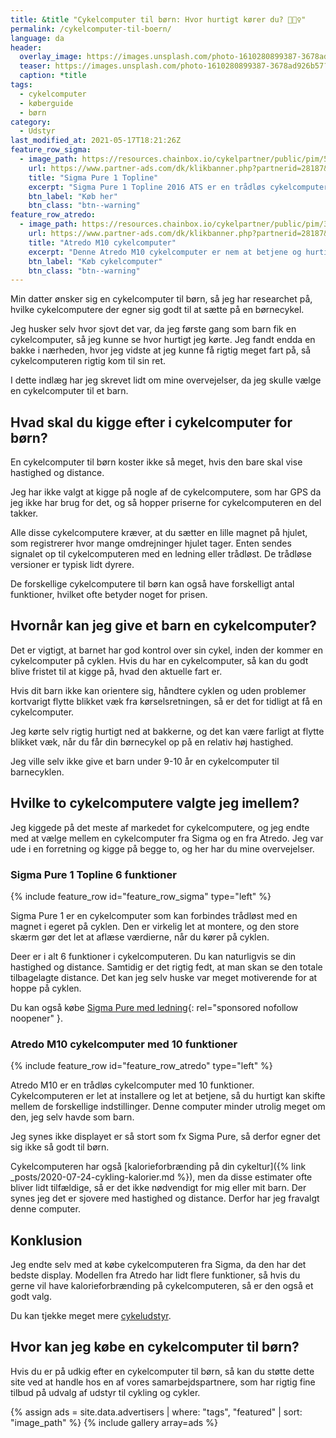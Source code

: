 ```yaml
---
title: &title "Cykelcomputer til børn: Hvor hurtigt kører du? 🚴🚴‍♀️"
permalink: /cykelcomputer-til-boern/
language: da
header:
  overlay_image: https://images.unsplash.com/photo-1610280899387-3678ad926b57?ixid=MnwxMjA3fDB8MHxwaG90by1wYWdlfHx8fGVufDB8fHx8&ixlib=rb-1.2.1&auto=format&fit=crop&w=1900&q=80
  teaser: https://images.unsplash.com/photo-1610280899387-3678ad926b57?ixid=MnwxMjA3fDB8MHxwaG90by1wYWdlfHx8fGVufDB8fHx8&ixlib=rb-1.2.1&auto=format&fit=crop&w=400&q=80
  caption: *title
tags:
  - cykelcomputer
  - køberguide
  - børn
category:
  - Udstyr
last_modified_at: 2021-05-17T18:21:26Z
feature_row_sigma:
  - image_path: https://resources.chainbox.io/cykelpartner/public/pim/5ac503b8-83ee-42d2-89eb-feb8acbab276/4903102_B_default.jpg
    url: https://www.partner-ads.com/dk/klikbanner.php?partnerid=28187&bannerid=10706&htmlurl=https://www.cykelpartner.dk/traadloese-cykelcomputere/sigma-pure-1-ats---traadloes-cykelcomputer---trendline
    title: "Sigma Pure 1 Topline"
    excerpt: "Sigma Pure 1 Topline 2016 ATS er en trådløs cykelcomputer med 6 funktioner, som kan give dig forskellige informationer om dine cykelture. Hvis du interesserer dig for, hvor hurtigt du kører, eller hvor langt du har kørt en given dag, eller hvor langt du kører på en hel uge eller et år, er denne enhed skræddersyet til dig."
    btn_label: "Køb her"
    btn_class: "btn--warning"
feature_row_atredo:
  - image_path: https://resources.chainbox.io/cykelpartner/public/pim/3c41e067-55d1-4181-8b1b-9d135c39b094/AT7518110_B_default.jpg
    url: https://www.partner-ads.com/dk/klikbanner.php?partnerid=28187&bannerid=10706&htmlurl=https://www.cykelpartner.dk/traadloese-cykelcomputere/atredo---m10--cykelcomputer-med-10-funktioner---traadloes---sort
    title: "Atredo M10 cykelcomputer"
    excerpt: "Denne Atredo M10 cykelcomputer er nem at betjene og hurtig at tage i brug. Den giver dig mulighed for at skifte imellem lille display med mange informationer eller stort display med færre oplysninger."
    btn_label: "Køb cykelcomputer"
    btn_class: "btn--warning"
---
```


Min datter ønsker sig en cykelcomputer til børn, så jeg har researchet på, hvilke cykelcomputere der egner sig godt til at sætte på en børnecykel.

Jeg husker selv hvor sjovt det var, da jeg første gang som barn fik en cykelcomputer, så jeg kunne se hvor hurtigt jeg kørte. Jeg fandt endda en bakke i nærheden, hvor jeg vidste at jeg kunne få rigtig meget fart på, så cykelcomputeren rigtig kom til sin ret.

I dette indlæg har jeg skrevet lidt om mine overvejelser, da jeg skulle vælge en cykelcomputer til et barn.

## Hvad skal du kigge efter i cykelcomputer for børn?

En cykelcomputer til børn koster ikke så meget, hvis den bare skal vise hastighed og distance.

Jeg har ikke valgt at kigge på nogle af de cykelcomputere, som har GPS da jeg ikke har brug for det, og så hopper priserne for cykelcomputeren en del takker.

Alle disse cykelcomputere kræver, at du sætter en lille magnet på hjulet, som registrerer hvor mange omdrejninger hjulet tager. Enten sendes signalet op til cykelcomputeren med en ledning eller trådløst. De trådløse versioner er typisk lidt dyrere.

De forskellige cykelcomputere til børn kan også have forskelligt antal funktioner, hvilket ofte betyder noget for prisen.

## Hvornår kan jeg give et barn en cykelcomputer?

Det er vigtigt, at barnet har god kontrol over sin cykel, inden der kommer en cykelcomputer på cyklen. Hvis du har en cykelcomputer, så kan du godt blive fristet til at kigge på, hvad den aktuelle fart er.

Hvis dit barn ikke kan orientere sig, håndtere cyklen og uden problemer kortvarigt flytte blikket væk fra kørselsretningen, så er det for tidligt at få en cykelcomputer.

Jeg kørte selv rigtig hurtigt ned at bakkerne, og det kan være farligt at flytte blikket væk, når du får din børnecykel op på en relativ høj hastighed.

Jeg ville selv ikke give et barn under 9-10 år en cykelcomputer til barnecyklen.

## Hvilke to cykelcomputere valgte jeg imellem?

Jeg kiggede på det meste af markedet for cykelcomputere, og jeg endte med at vælge mellem en cykelcomputer fra Sigma og en fra Atredo. Jeg var ude i en forretning og kigge på begge to, og her har du mine overvejelser.

### Sigma Pure 1 Topline 6 funktioner

{% include feature_row id="feature_row_sigma" type="left" %}

Sigma Pure 1 er en cykelcomputer som kan forbindes trådløst med en magnet i egeret på cyklen. Den er virkelig let at montere, og den store skærm gør det let at aflæse værdierne, når du kører på cyklen.

Deer er i alt 6 funktioner i cykelcomputeren. Du kan naturligvis se din hastighed og distance. Samtidig er det rigtig fedt, at man skan se den totale tilbagelagte distance. Det kan jeg selv huske var meget motiverende for at hoppe på cyklen.

Du kan også købe [Sigma Pure med ledning](https://www.partner-ads.com/dk/klikbanner.php?partnerid=28187&bannerid=10706&htmlurl=https://www.cykelpartner.dk/cykelcomputere-med-ledning/sigma-pure-1---cykelcomputer-med-ledning---trendline){: rel="sponsored nofollow noopener" }.

### Atredo M10 cykelcomputer med 10 funktioner

{% include feature_row id="feature_row_atredo" type="left" %}

Atredo M10 er en trådløs cykelcomputer med 10 funktioner. Cykelcomputeren er let at installere og let at betjene, så du hurtigt kan skifte mellem de forskellige indstillinger. Denne computer minder utrolig meget om den, jeg selv havde som barn.

Jeg synes ikke displayet er så stort som fx Sigma Pure, så derfor egner det sig ikke så godt til børn.

Cykelcomputeren har også [kalorieforbrænding på din cykeltur]({% link _posts/2020-07-24-cykling-kalorier.md %}), men da disse estimater ofte bliver lidt tilfældige, så er det ikke nødvendigt for mig eller mit barn. Der synes jeg det er sjovere med hastighed og distance. Derfor har jeg fravalgt denne computer.

## Konklusion

Jeg endte selv med at købe cykelcomputeren fra Sigma, da den har det bedste display. Modellen fra Atredo har lidt flere funktioner, så hvis du gerne vil have kalorieforbrænding på cykelcomputeren, så er den også et godt valg.

Du kan tjekke meget mere [cykeludstyr](/cykeludstyr/).

## Hvor kan jeg købe en cykelcomputer til børn?

Hvis du er på udkig efter en cykelcomputer til børn, så kan du støtte dette site ved at handle hos en af vores samarbejdspartnere, som har rigtig fine tilbud på udvalg af udstyr til cykling og cykler.

{% assign ads = site.data.advertisers | where: "tags", "featured" | sort: "image_path" %}
{% include gallery array=ads %}
